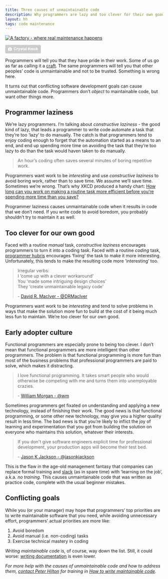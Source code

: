 ```yaml
---
title: Three causes of unmaintainable code
description: Why programmers are lazy and too clever for their own good
layout: hh
tags: code maintenance
---
```


[![A factory - where real maintenance happens](factory4.jpg)](https://unsplash.com/photos/PxIU9VT4R6I)

<a style="background-color:#ccc;color:white;text-decoration:none;padding:4px 6px;font-family:-apple-system, sans-serif;font-size:12px;font-weight:bold;line-height:1.2;display:inline-block;border-radius:3px" href="https://unsplash.com/photos/PxIU9VT4R6I" rel="noopener noreferrer" title="Download free do whatever you want high-resolution photos from Crystal Kwok"><span style="display:inline-block;padding:2px 3px"><svg xmlns="http://www.w3.org/2000/svg" style="height:12px;width:auto;position:relative;vertical-align:middle;top:-1px;fill:white" viewBox="0 0 32 32"><title>unsplash-logo</title><path d="M20.8 18.1c0 2.7-2.2 4.8-4.8 4.8s-4.8-2.1-4.8-4.8c0-2.7 2.2-4.8 4.8-4.8 2.7.1 4.8 2.2 4.8 4.8zm11.2-7.4v14.9c0 2.3-1.9 4.3-4.3 4.3h-23.4c-2.4 0-4.3-1.9-4.3-4.3v-15c0-2.3 1.9-4.3 4.3-4.3h3.7l.8-2.3c.4-1.1 1.7-2 2.9-2h8.6c1.2 0 2.5.9 2.9 2l.8 2.4h3.7c2.4 0 4.3 1.9 4.3 4.3zm-8.6 7.5c0-4.1-3.3-7.5-7.5-7.5-4.1 0-7.5 3.4-7.5 7.5s3.3 7.5 7.5 7.5c4.2-.1 7.5-3.4 7.5-7.5z"></path></svg></span><span style="display:inline-block;padding:2px 3px">Crystal Kwok</span></a>

Programmers will tell you that they have pride in their work.
Some of us go as far as calling it a [craft](https://en.wikipedia.org/wiki/Software_craftsmanship).
The same programmers will tell you that other peoples’ code is unmaintainable and not to be trusted.
Something is wrong here.

It turns out that conflicting software development goals can cause unmaintainable code.
Programmers don’t _object_ to maintainable code, but want other things more.

## Programmer laziness

We’re lazy programmers.
I’m talking about _constructive laziness_ - the good kind of lazy, that leads a programmer to write code automate a task that they’re too ‘lazy’ to do manually.
The catch is that programmers tend to enjoy coding enough to forget that the automation started as a means to an end, and end up spending more time on avoiding the task that they’re too lazy to do than the task would haven taken to do manually.

<blockquote class="big solid-one" style="max-width:34em">
<p>An hour’s coding often saves several minutes of boring repetitive work.</p>
</blockquote>

Programmers want work to be _interesting_ and use _constructive laziness_ to avoid boring work, rather than to save time.
We assume we’ll save time.
Sometimes we’re wrong.
That’s why XKCD produced a handy chart: [How long can you work on making a routine task more efficient before you’re spending more time than you save?](https://xkcd.com/1205/)

Programmer laziness causes unmaintainable code when it results in code that we don’t need.
If you write code to avoid boredom, you probably shouldn’t try to maintain it as well.

## Too clever for our own good

Faced with a routine _manual_ task, _constructive laziness_ encourages programmers to turn it into a coding task.
Faced with a routine _coding_ task, [programmer hubris](http://wiki.c2.com/?LazinessImpatienceHubris) encourages ‘fixing’ the task to make it more interesting.
Unfortunately, this tends to make the resulting code more ‘interesting’ too.

<blockquote class="big solid-two" style="max-width:40em">
<p>Irregular verbs:
<br>I ‘come up with a clever workaround’
<br>You ‘made some intriguing design choices’
<br>They ‘create unmaintainable legacy code’</p>
<p>- <a href="https://twitter.com/DRMacIver/status/781496659989688321">David R. MacIver - @DRMacIver</a></p>
</blockquote>

Programmers want work to be _interesting_ and tend to solve problems in ways that make the solution more fun to build at the cost of it being much less fun to maintain.
We’re too clever for our own good.

## Early adopter culture

Functional programmers are especially prone to being too clever.
I don’t mean that functional programmers are more intelligent than other programmers.
The problem is that functional programming is more fun than most of the business problems that professional programmers are paid to solve, which makes it distracting.

<blockquote class="big solid-three" style="max-width:44em">
<p>I love functional programming. It takes smart people who would otherwise be competing with me and turns them into unemployable crazies.</p>
<p>- <a href="https://twitter.com/wm/status/7206700352">William Morgan - @wm</a></p>
</blockquote>

Sometimes programmers get fixated on understanding and applying a new technology, instead of finishing their work.
The good news is that functional programming, or some other new technology, may give you a higher quality result in less time.
The bad news is that you’re likely to inflict the joy of learning and experimentation that you got from building the solution on everyone who maintains this solution, whatever their interests.

<blockquote class="big solid-one" style="max-width:41em">
<p>If you don't give software engineers explicit time for professional development, your production apps will become their test bed.</p>
<p>- <a href="https://twitter.com/jasonkjackson/status/766670762870579200">Jason K Jackson - @jasonkjackson</a></p>
</blockquote>

This is the flaw in the age-old management fantasy that companies can replace formal training and [slack](http://www.systemsguild.com/Slackpage.html) (as in spare time) with ‘learning on the job’, a.k.a. _no training_.
This causes unmaintainable code that was written as practice code, complete with the usual beginner mistakes.

## Conflicting goals

While you (or your manager) may hope that programmers’ top priorities are to write maintainable software that you need, while avoiding unnecessary effort, programmers’ actual priorities are more like:

1. Avoid boredom
1. Avoid manual (i.e. non-coding) tasks
1. Exercise technical mastery in coding

_Writing maintainable code_ is, of course, way down the list.
Still, it could worse: [writing documentation](../presentations/documentation) is even lower.

_For more help with the causes of unmaintainable code and how to address them, [contact Peter Hilton](../contact) for training in [How to write maintainable code](../training/maintainable-code)._
